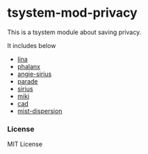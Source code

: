 # tsystem-mod-privacy
This is a tsystem module about saving privacy.

It includes below
* [lina](https://github.com/TakutoYoshikai/lina)
* [phalanx](https://github.com/TakutoYoshikai/phalanx)
* [angie-sirius](https://github.com/TakutoYoshikai/angie-sirius)
* [parade](https://github.com/TakutoYoshikai/parade)
* [sirius](https://github.com/TakutoYoshikai/sirius)
* [miki](https://github.com/TakutoYoshikai/miki)
* [cad](https://github.com/TakutoYoshikai/cad)
* [mist-dispersion](https://github.com/TakutoYoshikai/mist-dispersion)

### License
MIT License
